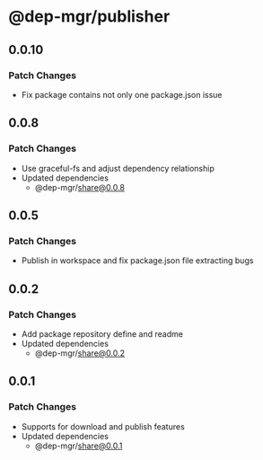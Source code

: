 # @dep-mgr/publisher

## 0.0.10

### Patch Changes

- Fix package contains not only one package.json issue

## 0.0.8

### Patch Changes

- Use graceful-fs and adjust dependency relationship
- Updated dependencies
  - @dep-mgr/share@0.0.8

## 0.0.5

### Patch Changes

- Publish in workspace and fix package.json file extracting bugs

## 0.0.2

### Patch Changes

- Add package repository define and readme
- Updated dependencies
  - @dep-mgr/share@0.0.2

## 0.0.1

### Patch Changes

- Supports for download and publish features
- Updated dependencies
  - @dep-mgr/share@0.0.1
